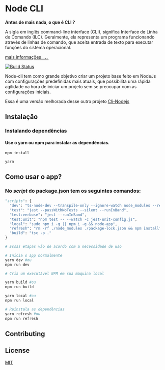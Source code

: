# Node CLI

**Antes de mais nada, o que é CLI ?**

A sigla em inglês command-line interface (CLI), significa Interface de Linha de Comando (ILC). Geralmente, ela representa um programa funcionando através de linhas de comando, que aceita entrada de texto para executar funções do sistema operacional.

[mais informações . . .](https://pt.wikipedia.org/wiki/Interface_de_linha_de_comandos)

[![Build Status](https://travis-ci.org/joemccann/dillinger.svg?branch=master)](https://travis-ci.org/joemccann/dillinger)

Node-cli tem como grande objetivo criar um projeto base feito em NodeJs com configurações predefinidas mais atuais, que possibilita uma rápida agilidade na hora de iniciar um projeto sem se preocupar com as configurações iniciais.

Essa é uma versão melhorada desse outro projeto [Cli-Nodejs](https://github.com/FelipeNevess/Cli-Nodejs)

## Instalação

### Instalando dependências

#### Use o **yarn** ou **npm** para instalar as dependências.

```
npm install
```

```
yarn
```

## Como usar o app?

### No _script_ do package.json tem os seguintes comandos:

```python
"scripts": {
  "dev": "ts-node-dev --transpile-only --ignore-watch node_modules --respawn app/run.ts",
  "test": "jest --passWithNoTests --silent --runInBand",
  "test:verbose": "jest --runInBand",
  "test:unit": "npm test -- --watch -c jest-unit-config.js",
  "local": "sudo npm i -g || npm i -g && node-app",
  "refresh": "rm -rf ./node_modules ./package-lock.json && npm install",
  "build": "tsc -p ."
}

# Essas etapas vão de acordo com a necessidade de uso

# Inicia o app normalmente
yarn dev #ou
npm run dev

# Cria um executável NPM em sua maquina local

yarn build #ou
npm run build

yarn local #ou
npm run local

# Reinstala as dependências
yarn refresh #ou
npm run refresh
```

## Contributing

## License

[MIT](https://choosealicense.com/licenses/mit/)
